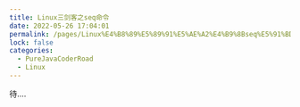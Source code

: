 ```yaml
---
title: Linux三剑客之seq命令
date: 2022-05-26 17:04:01
permalink: /pages/Linux%E4%B8%89%E5%89%91%E5%AE%A2%E4%B9%8Bseq%E5%91%BD%E4%BB%A4
lock: false
categories: 
  - PureJavaCoderRoad
  - Linux
---
```

待....